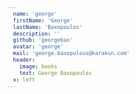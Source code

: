 ```yaml
---
  name: 'george'
  firstName: 'George'
  lastName: 'Baxopoulos'
  description: ''
  github: 'georgebax'
  avatar: 'george'
  mail: 'george.baxopulous@karakun.com'
  header:
    image: books
    text: George Baxopoulos
  x: left
---
```


